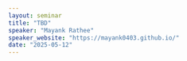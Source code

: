 ```yaml
---
layout: seminar
title: "TBD"
speaker: "Mayank Rathee"
speaker_website: "https://mayank0403.github.io/"
date: "2025-05-12"
---
```

